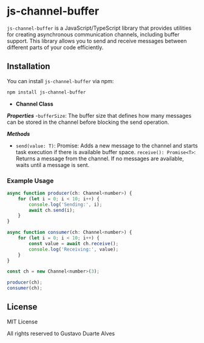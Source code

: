 # js-channel-buffer

`js-channel-buffer` is a JavaScript/TypeScript library that provides utilities for creating asynchronous communication channels, including buffer support. This library allows you to send and receive messages between different parts of your code efficiently.

## Installation

You can install `js-channel-buffer` via npm:

```bash
npm install js-channel-buffer
```

- **Channel Class**

***Properties***
-`bufferSize`: The buffer size that defines how many messages can be stored in the channel before blocking the send operation.

***Methods***
- `send(value: T)`: Promise<void>: Adds a new message to the channel and starts task execution if there is available buffer space.
`receive(): Promise<T>`: Returns a message from the channel. If no messages are available, waits until a message is sent.

### Example Usage

```javascript
async function producer(ch: Channel<number>) {
    for (let i = 0; i < 10; i++) {
        console.log('Sending:', i);
        await ch.send(i);
    }
}

async function consumer(ch: Channel<number>) {
    for (let i = 0; i < 10; i++) {
        const value = await ch.receive();
        console.log('Receiving:', value);
    }
}

const ch = new Channel<number>(3);

producer(ch);
consumer(ch);
```

## License

MIT License

All rights reserved to Gustavo Duarte Alves
